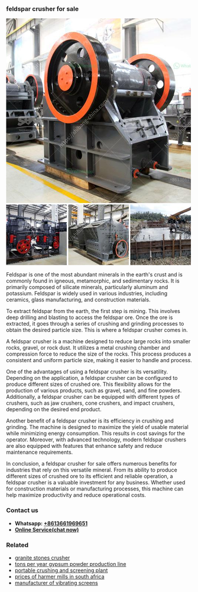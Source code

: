 <h3>feldspar crusher for sale</h3><img src='1708589499.jpg' alt=''><p>Feldspar is one of the most abundant minerals in the earth's crust and is commonly found in igneous, metamorphic, and sedimentary rocks. It is primarily composed of silicate minerals, particularly aluminum and potassium. Feldspar is widely used in various industries, including ceramics, glass manufacturing, and construction materials.</p><p>To extract feldspar from the earth, the first step is mining. This involves deep drilling and blasting to access the feldspar ore. Once the ore is extracted, it goes through a series of crushing and grinding processes to obtain the desired particle size. This is where a feldspar crusher comes in.</p><p>A feldspar crusher is a machine designed to reduce large rocks into smaller rocks, gravel, or rock dust. It utilizes a metal crushing chamber and compression force to reduce the size of the rocks. This process produces a consistent and uniform particle size, making it easier to handle and process.</p><p>One of the advantages of using a feldspar crusher is its versatility. Depending on the application, a feldspar crusher can be configured to produce different sizes of crushed ore. This flexibility allows for the production of various products, such as gravel, sand, and fine powders. Additionally, a feldspar crusher can be equipped with different types of crushers, such as jaw crushers, cone crushers, and impact crushers, depending on the desired end product.</p><p>Another benefit of a feldspar crusher is its efficiency in crushing and grinding. The machine is designed to maximize the yield of usable material while minimizing energy consumption. This results in cost savings for the operator. Moreover, with advanced technology, modern feldspar crushers are also equipped with features that enhance safety and reduce maintenance requirements.</p><p>In conclusion, a feldspar crusher for sale offers numerous benefits for industries that rely on this versatile mineral. From its ability to produce different sizes of crushed ore to its efficient and reliable operation, a feldspar crusher is a valuable investment for any business. Whether used for construction materials or manufacturing processes, this machine can help maximize productivity and reduce operational costs.</p><h3>Contact us</h3><ul><li><strong>Whatsapp:&nbsp;<a href="https://wa.me/8613661969651">+8613661969651</a></strong></li><li><a href="https://swt.shibang-china.com/?git&amp;zhl&amp;feldspar crusher for sale"><strong>Online Service(chat now)</strong></a></li></ul><h3>Related</h3><ul><li><a href='granite stones crusher.md'>granite stones crusher</a></li><li><a href='tons per year gypsum powder production line.md'>tons per year gypsum powder production line</a></li><li><a href='portable crushing and screening plant.md'>portable crushing and screening plant</a></li><li><a href='prices of harmer mills in south africa.md'>prices of harmer mills in south africa</a></li><li><a href='manufacturer of vibrating screens.md'>manufacturer of vibrating screens</a></li></ul>